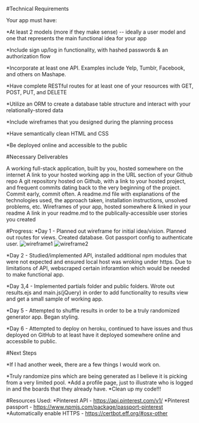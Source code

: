 #Technical Requirements

Your app must have:

*At least 2 models (more if they make sense) -- ideally a user model and one that represents the main functional idea for your app

*Include sign up/log in functionality, with hashed passwords & an authorization flow

*Incorporate at least one API. Examples include Yelp, Tumblr, Facebook, and others on Mashape.

*Have complete RESTful routes for at least one of your resources with GET, POST, PUT, and DELETE

*Utilize an ORM to create a database table structure and interact with your relationally-stored data

*Include wireframes that you designed during the planning process

*Have semantically clean HTML and CSS

*Be deployed online and accessible to the public


#Necessary Deliverables

A working full-stack application, built by you, hosted somewhere on the internet
A link to your hosted working app in the URL section of your Github repo
A git repository hosted on Github, with a link to your hosted project, and frequent commits dating back to the very beginning of the project. Commit early, commit often.
A readme.md file with explanations of the technologies used, the approach taken, installation instructions, unsolved problems, etc.
Wireframes of your app, hosted somewhere & linked in your readme
A link in your readme.md to the publically-accessible user stories you created

#Progress:
*Day 1 - Planned out wireframe for initial idea/vision. Planned out routes for views. Created database. Got passport config to authenticate user.
![wireframe1](./img/wireframe1.jpg)
![wireframe2](./img/wireframe2.jpg)

*Day 2 - Studied/implemented API, installed additional npm modules that were not expected and ensured local host was wroking under https. Due to limitations of API, webscraped certain inforamtion which would be needed to make functional app.

*Day 3,4 - Implemented partials folder and public folders. Wrote out results.ejs and main.js(jQuery) in order to add functionality to results view and get a small sample of working app.

*Day 5 - Attempted to shuffle results in order to be a truly randomized generator app. Began styling.

*Day 6 - Attempted to deploy on heroku, continued to have issues and thus deployed on GitHub to at least have it deployed somewhere online and accessbile to public.

#Next Steps

*If I had another week, there are a few things I would work on.

*Truly randomize pins which are being generated as I believe it is picking from a very limited pool. 
*Add a profile page, just to illustrate who is logged in and the boards that they already have.
*Clean up my code!!!

#Resources Used:
*Pinterest API - https://api.pinterest.com/v1/
*Pinterest passport - https://www.npmjs.com/package/passport-pinterest
*Automatically enable HTTPS - https://certbot.eff.org/#osx-other
